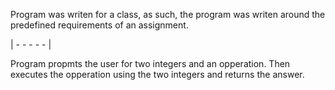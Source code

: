 Program was writen for a class, as such, the program was writen around 
the predefined requirements of an assignment.

| - - - - - |

Program propmts the user for two integers and an opperation. Then 
executes the opperation using the two integers and returns the answer.
